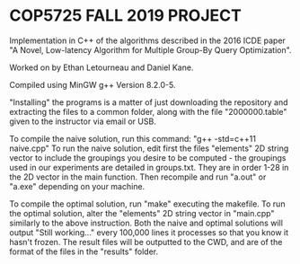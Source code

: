 # COP5725 FALL 2019 PROJECT 

Implementation in C++ of the algorithms described in the 2016 ICDE paper "A Novel, Low-latency Algorithm for Multiple Group-By Query Optimization".

Worked on by Ethan Letourneau and Daniel Kane.

Compiled using MinGW g++ Version 8.2.0-5.

"Installing" the programs is a matter of just downloading the repository and extracting the files to a common folder, along with the file "2000000.table" given to the instructor via email or USB.

To compile the naive solution, run this command: "g++ -std=c++11 naive.cpp"
To run the naive solution, edit first the files "elements" 2D string vector to include the groupings you desire to be computed - the groupings used in our experiments are detailed in groups.txt. They are in order 1-28 in the 2D vector in the main function. Then recompile and run "a.out" or "a.exe" depending on your machine.

To compile the optimal solution, run "make" executing the makefile.
To run the optimal solution, alter the "elements" 2D string vector in "main.cpp" similarly to the above instruction. Both the naive and optimal solutions will output "Still working..." every 100,000 lines it processes so that you know it hasn't frozen. The result files will be outputted to the CWD, and are of the format of the files in the "results" folder.
